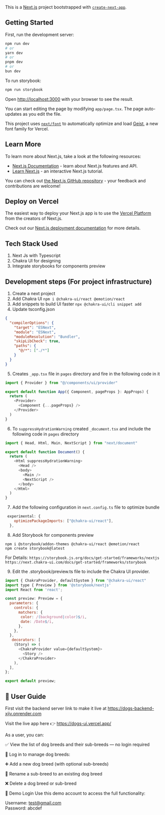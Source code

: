This is a [Next.js](https://nextjs.org) project bootstrapped with [`create-next-app`](https://nextjs.org/docs/app/api-reference/cli/create-next-app).

## Getting Started

First, run the development server:

```bash
npm run dev
# or
yarn dev
# or
pnpm dev
# or
bun dev
```

To run storybook:
```bash
npm run storybook
```

Open [http://localhost:3000](http://localhost:3000) with your browser to see the result.

You can start editing the page by modifying `app/page.tsx`. The page auto-updates as you edit the file.

This project uses [`next/font`](https://nextjs.org/docs/app/building-your-application/optimizing/fonts) to automatically optimize and load [Geist](https://vercel.com/font), a new font family for Vercel.

## Learn More

To learn more about Next.js, take a look at the following resources:

- [Next.js Documentation](https://nextjs.org/docs) - learn about Next.js features and API.
- [Learn Next.js](https://nextjs.org/learn) - an interactive Next.js tutorial.

You can check out [the Next.js GitHub repository](https://github.com/vercel/next.js) - your feedback and contributions are welcome!

## Deploy on Vercel

The easiest way to deploy your Next.js app is to use the [Vercel Platform](https://vercel.com/new?utm_medium=default-template&filter=next.js&utm_source=create-next-app&utm_campaign=create-next-app-readme) from the creators of Next.js.

Check out our [Next.js deployment documentation](https://nextjs.org/docs/app/building-your-application/deploying) for more details.

## Tech Stack Used
1. Next Js with Typescript
2. Chakra UI for designing
3. Integrate storybooks for components preview


## Development steps (For project infrastructure)
1. Create a next project 
2. Add Chakra UI `npm i @chakra-ui/react @emotion/react`
3. Add snippets to build UI faster `npx @chakra-ui/cli snippet add`
4. Update tsconfig.json
```json
{
  "compilerOptions": {
    "target": "ESNext",
    "module": "ESNext",
    "moduleResolution": "Bundler",
    "skipLibCheck": true,
    "paths": {
      "@/*": ["./*"]
    }
  }
}
```
5. Creates `_app.tsx` file in `pages` directory and fire in the following code in it
```js
import { Provider } from "@/components/ui/provider"

export default function App({ Component, pageProps }: AppProps) {
  return (
    <Provider>
      <Component {...pageProps} />
    </Provider>
  )
}
```
6. To `suppressHydrationWarning` created `_document.tsx` and include the following code in `pages` directory
```js
import { Head, Html, Main, NextScript } from "next/document"

export default function Document() {
  return (
    <Html suppressHydrationWarning>
      <Head />
      <body>
        <Main />
        <NextScript />
      </body>
    </Html>
  )
}
```
7. Add the following configuration in `next.config.ts` file to optimize bundle
```js
 experimental: {
    optimizePackageImports: ["@chakra-ui/react"],
  },
```

8. Add Storybook for components preview 

```shell
npm i @storybook/addon-themes @chakra-ui/react @emotion/react
npm create storybook@latest
```
For Details:
`https://storybook.js.org/docs/get-started/frameworks/nextjs`
`https://next.chakra-ui.com/docs/get-started/frameworks/storybook`

9. Edit the .storybook/preview.ts file to include the Chakra UI provider.
```js
import { ChakraProvider, defaultSystem } from "@chakra-ui/react"
import type { Preview } from '@storybook/nextjs'
import React from 'react';

const preview: Preview = {
  parameters: {
    controls: {
      matchers: {
       color: /(background|color)$/i,
       date: /Date$/i,
      },
    },
  },
   decorators: [
    (Story) => (
      <ChakraProvider value={defaultSystem}>
        <Story />
      </ChakraProvider>
    ),
  ],
};

export default preview;
```
## 🐾 User Guide
First visit the backend server link to make it live at https://dogs-backend-xijv.onrender.com

Visit the live app here 👉 https://dogs-ui.vercel.app/

As a user, you can:

✅ View the list of dog breeds and their sub-breeds — no login required

🔐 Log in to manage dog breeds:

➕ Add a new dog breed (with optional sub-breeds)

📝 Rename a sub-breed to an existing dog breed

❌ Delete a dog breed or sub-breed

🧪 Demo Login
Use this demo account to access the full functionality:

Username: test@gmail.com  
Password: abcdef
